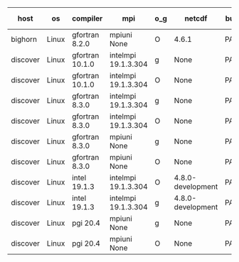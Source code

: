 

| host     | os       | compiler                              | mpi                      | o_g        | netcdf        | build       | u_pass          | u_fail          | s_pass            | s_fail            | e_pass             | e_fail             | nuopc_pass       | nuopc_fail       | artifacts link          |
|----------|----------|---------------------------------------|--------------------------|------------|---------------|-------------|-----------------|-----------------|-------------------|-------------------|--------------------|--------------------|------------------|------------------|-------------------------|
| bighorn | Linux | gfortran 8.2.0 | mpiuni None  | O | 4.6.1  | PASS | 12415 | 0 | 8 | 0 | 44 | 0 | None | None | <a href="https://github.com/esmf-org/esmf-test-artifacts/tree/6e9f19e8fb4af3687979630dc48a3e2e4a493654/develop/gfortran/8.2.0/O/mpiuni/None" target="_blank">6e9f19e</a> | 
| discover | Linux | gfortran 10.1.0 | intelmpi 19.1.3.304  | g | None  | PASS | 13994 | 15 | 49 | 0 | 81 | 0 | 52 | 1 | <a href="https://github.com/esmf-org/esmf-test-artifacts/tree/ef0ee3b9e1605bbdbf4f60587cbe587c6b60688f/develop/gfortran/10.1.0/g/intelmpi/19.1.3.304" target="_blank">ef0ee3b</a> | 
| discover | Linux | gfortran 10.1.0 | intelmpi 19.1.3.304  | O | None  | PASS | 13994 | 15 | 49 | 0 | 81 | 0 | 52 | 1 | <a href="https://github.com/esmf-org/esmf-test-artifacts/tree/0f660b78a6a2194731f9e060daf41aa5cfd00a85/develop/gfortran/10.1.0/O/intelmpi/19.1.3.304" target="_blank">0f660b7</a> | 
| discover | Linux | gfortran 8.3.0 | intelmpi 19.1.3.304  | g | None  | PASS | 13994 | 15 | 49 | 0 | 81 | 0 | 52 | 1 | <a href="https://github.com/esmf-org/esmf-test-artifacts/tree/d5f6184e2cad4c2b2560b1f61574a42b9d726685/develop/gfortran/8.3.0/g/intelmpi/19.1.3.304" target="_blank">d5f6184</a> | 
| discover | Linux | gfortran 8.3.0 | intelmpi 19.1.3.304  | O | None  | PASS | 13994 | 15 | 49 | 0 | 81 | 0 | 52 | 1 | <a href="https://github.com/esmf-org/esmf-test-artifacts/tree/625f1bf587a8c1683a1ba35988d8c0509422b273/develop/gfortran/8.3.0/O/intelmpi/19.1.3.304" target="_blank">625f1bf</a> | 
| discover | Linux | gfortran 8.3.0 | mpiuni None  | g | None  | PASS | 12415 | 0 | 8 | 0 | 44 | 0 | None | None | <a href="https://github.com/esmf-org/esmf-test-artifacts/tree/0135163bf4bb6249a0d2534e621234db3b11d5c7/develop/gfortran/8.3.0/g/mpiuni/None" target="_blank">0135163</a> | 
| discover | Linux | gfortran 8.3.0 | mpiuni None  | O | None  | PASS | 12415 | 0 | 8 | 0 | 44 | 0 | None | None | <a href="https://github.com/esmf-org/esmf-test-artifacts/tree/d6291535ae4ab17199743abe860fd3e3919b36a4/develop/gfortran/8.3.0/O/mpiuni/None" target="_blank">d629153</a> | 
| discover | Linux | intel 19.1.3 | intelmpi 19.1.3.304  | O | 4.8.0-development  | PASS | 14009 | 0 | 49 | 0 | 81 | 0 | 53 | 0 | <a href="https://github.com/esmf-org/esmf-test-artifacts/tree/3027286c6a0e19ea1f956503b05ac86edaae70fc/develop/intel/19.1.3/O/intelmpi/19.1.3.304" target="_blank">3027286</a> | 
| discover | Linux | intel 19.1.3 | intelmpi 19.1.3.304  | g | 4.8.0-development  | PASS | 14009 | 0 | 49 | 0 | 81 | 0 | 53 | 0 | <a href="https://github.com/esmf-org/esmf-test-artifacts/tree/b7c6797f2792785811dfcfd97a966d7603278731/develop/intel/19.1.3/g/intelmpi/19.1.3.304" target="_blank">b7c6797</a> | 
| discover | Linux | pgi 20.4 | mpiuni None  | g | None  | PASS | None | None | None | None | None | None | None | None | <a href="https://github.com/esmf-org/esmf-test-artifacts/tree/87aa74c51b4af6ea7cff05e7e88adec41c7bcb77/develop/pgi/20.4/g/mpiuni/None" target="_blank">87aa74c</a> | 
| discover | Linux | pgi 20.4 | mpiuni None  | O | None  | PASS | 12413 | 2 | 8 | 0 | 44 | 0 | None | None | <a href="https://github.com/esmf-org/esmf-test-artifacts/tree/1a1a58df536d20618d9278ed32aac4eb46a3b7ba/develop/pgi/20.4/O/mpiuni/None" target="_blank">1a1a58d</a> | 
